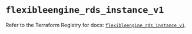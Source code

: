 # `flexibleengine_rds_instance_v1`

Refer to the Terraform Registry for docs: [`flexibleengine_rds_instance_v1`](https://registry.terraform.io/providers/flexibleenginecloud/flexibleengine/1.46.0/docs/resources/rds_instance_v1).
